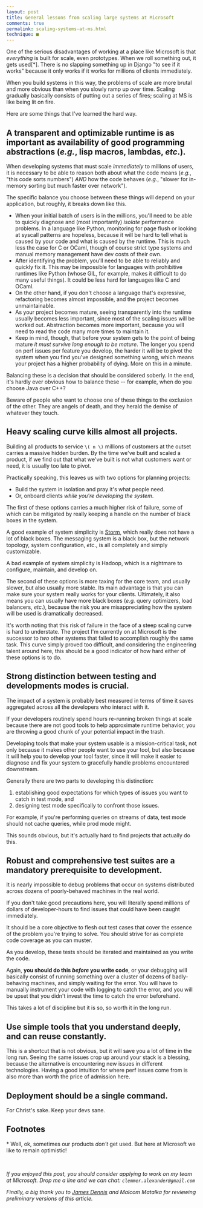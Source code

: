 ```yaml
---
layout: post
title: General lessons from scaling large systems at Microsoft
comments: true
permalink: scaling-systems-at-ms.html
technique: ■
---
```


One of the serious disadvantages of working at a place like Microsoft is that *everything* is built for scale, even prototypes. When we roll something out, it gets used[*]. There is no slapping something up in Django "to see if it works" because it only works if it works for millions of clients immediately.

When you build systems in this way, the problems of scale are more brutal and more obvious than when you slowly ramp up over time. Scaling gradually basically consists of putting out a series of fires; scaling at MS is like being lit on fire.

Here are some things that I've learned the hard way.


## A transparent and optimizable runtime is as important as availability of good programming abstractions (*e.g.*, lisp macros, lambdas, *etc*.).

When developing systems that must scale *immediately* to millions of users, it is necessary to be able to reason both about what the code means (*e.g.*, "this code sorts numbers") *AND* how the code behaves (*e.g.*, "slower for in-memory sorting but much faster over network").

The specific balance you choose between these things will depend on your application, but roughly, it breaks down like this.

* When your initial batch of users is in the millions, you'll need to be able to quickly diagnose and (most importantly) *isolate* performance problems. In a language like Python, monitoring for page flush or looking at syscall patterns are hopeless, because it will be hard to tell what is caused by your code and what is caused by the runtime. This is much less the case for C or OCaml, though of course strict type systems and manual memory management have dev costs of their own.
* After identifying the problem, you'll need to be able to reliably and quickly fix it. This may be impossible for languages with prohibitive runtimes like Python (whose GIL, for example, makes it difficult to do many useful things). It could be less hard for languages like C and OCaml.
* On the other hand, if you don't choose a language that's expressive, refactoring becomes almost impossible, and the project becomes unmaintainable.
* As your project becomes mature, seeing transparently into the runtime usually becomes less important, since most of the scaling issues will be worked out. Abstraction becomes more important, because you will need to read the code many more times to maintain it.
* Keep in mind, though, that before your system gets to the point of being mature *it must survive long enough to be mature*. The longer you spend on perf issues per feature you develop, the harder it will be to pivot the system when you find you've designed something wrong, which means your project has a higher probability of dying. More on this in a minute.

Balancing these is a decision that should be considered soberly. In the end, it's hardly ever obvious how to balance these -- for example, when do you choose Java over C++?

Beware of people who want to choose one of these things to the exclusion of the other. They are angels of death, and they herald the demise of whatever they touch.


## Heavy scaling curve kills almost all projects.

Building all products to service `\( n \)` millions of customers at the outset carries a massive hidden burden. By the time we've built and scaled a product, if we find out that what we've built is not what customers want or need, it is usually too late to pivot.

Practically speaking, this leaves us with two options for planning projects:

* Build the system in isolation and pray it's what people need.
* Or, onboard clients *while you're developing the system*.

The first of these options carries a much higher risk of failure, some of which can be mitigated by really keeping a handle on the number of black boxes in the system.

A good example of system simplicity is [Storm](https://github.com/nathanmarz/storm), which really does not have a lot of black boxes. The messaging system is a black box, but the network topology, system configuration, *etc*., is all completely and simply customizable.

A bad example of system simplicity is Hadoop, which is a nightmare to configure, maintain, and develop on.

The second of these options is more taxing for the core team, and usually slower, but also usually more stable. Its main advantage is that you can make sure your system really works for your clients. Ultimately, it also means you can usually have more black boxes (*e.g.* query optimizers, load balancers, *etc*.), because the risk you are misappreciating how the system will be used is dramatically decreased.

It's worth noting that this risk of failure in the face of a steep scaling curve is hard to understate. The project I'm currently on at Microsoft is the successor to *two* other systems that failed to accomplish roughly the same task. This curve simply proved too difficult, and considering the engineering talent around here, this should be a good indicator of how hard either of these options is to do.


## Strong distinction between testing and developments modes is crucial.

The impact of a system is probably best measured in terms of time it saves aggregated across all the developers who interact with it.

If your developers routinely spend hours re-running broken things at scale because there are not good tools to help approximate runtime behavior, you are throwing a good chunk of your potential impact in the trash.

Developing tools that make your system usable is a mission-critical task, not only because it makes other people want to use your tool, but also because it will help you to develop your tool faster, since it will make it easier to diagnose and fix your system to gracefully handle problems encountered downstream.

Generally there are two parts to developing this distinction:

1. establishing good expectations for which types of issues you want to catch in test mode, and 
2. designing test mode specifically to confront those issues.

For example, if you're performing queries on streams of data, test mode should not cache queries, while prod mode might.

This sounds obvious, but it's actually hard to find projects that actually do this.


## Robust and comprehensive test suites are a mandatory prerequisite to development.

It is nearly impossible to debug problems that occur on systems distributed across dozens of poorly-behaved machines in the real world.

If you don't take good precautions here, you will literally spend millions of dollars of developer-hours to find issues that could have been caught immediately.

It should be a core objective to flesh out test cases that cover the essence of the problem you're trying to solve. You should strive for as complete code coverage as you can muster.

As you develop, these tests should be iterated and maintained as you write the code.

Again, **you should do this *before* you write code**, or your debugging will basically consist of running something over a cluster of dozens of badly-behaving machines, and simply waiting for the error. You will have to manually instrument your code with logging to catch the error, and you will be upset that you didn't invest the time to catch the error beforehand.

This takes a lot of discipline but it is so, so worth it in the long run.


## Use simple tools that you understand deeply, and can reuse constantly.

This is a shortcut that is not obvious, but it will save you a lot of time in the long run. Seeing the same issues crop up around your stack is a blessing, because the alternative is encountering new issues in different technologies. Having a good intuition for where perf issues come from is also more than worth the price of admission here.


## Deployment should be a single command.

For Christ's sake. Keep your devs sane.


## Footnotes

\* Well, ok, sometimes our products *don't* get used. But here at Microsoft we like to remain optimistic!

<p></p><br/>

*If you enjoyed this post, you should consider applying to work on my team at Microsoft. Drop me a line and we can chat: `clemmer.alexander@gmail.com`*

*Finally, a big thank you to [James Dennis](http://j2labs.io/) and Malcom Matalka for reviewing preliminary versions of this article.*


